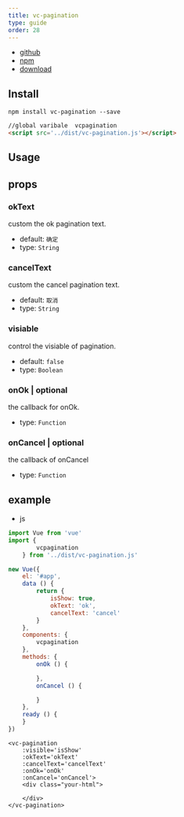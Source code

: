 ```yaml
---
title: vc-pagination
type: guide
order: 28
---
```


* [github](https://github.com/iwaimai-bi-fe/vc-pagination)
* [npm](https://www.npmjs.com/package/vc-pagination)
* [download](https://github.com/iwaimai-bi-fe/vc-pagination/archive/master.zip)

## Install

```npm
npm install vc-pagination --save
```

```html
//global varibale  vcpagination
<script src='../dist/vc-pagination.js'></script>
```

## Usage

## props

### okText

custom the ok pagination text.

* default: `确定`
* type: `String`

### cancelText

custom the cancel pagination text.

* default: `取消`
* type: `String`

### visiable

control the visiable of pagination.

* default: `false`
* type: `Boolean` 

### onOk | optional

the callback for onOk.

* type: `Function`

### onCancel | optional

the callback of onCancel

* type: `Function`


## example

* js

```js
import Vue from 'vue'
import {
        vcpagination
    } from '../dist/vc-pagination.js'

new Vue({
    el: '#app',
    data () {
        return {
            isShow: true,
            okText: 'ok',
            cancelText: 'cancel'
        }
    },
    components: {
        vcpagination
    },
    methods: {
        onOk () {

        },
        onCancel () {

        }
    },
    ready () {
    }
})
```

```vue
<vc-pagination 
    :visible='isShow'
    :okText='okText'
    :cancelText='cancelText'
    :onOk='onOk'
    :onCancel='onCancel'>
    <div class="your-html">
        
    </div>     
</vc-pagination>
```
